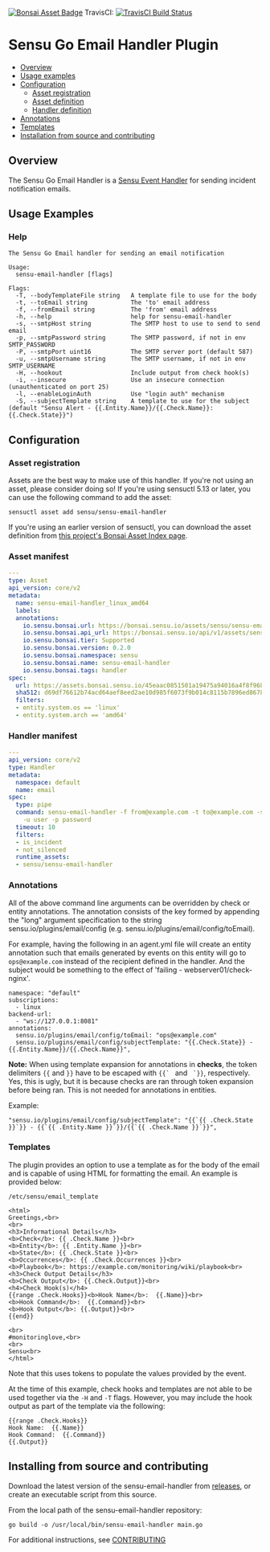 [![Bonsai Asset Badge](https://img.shields.io/badge/Sensu%20Go%20Email%20Handler-Download%20Me-brightgreen.svg?colorB=89C967&logo=sensu)](https://bonsai.sensu.io/assets/sensu/sensu-email-handler) TravisCI: [![TravisCI Build Status](https://travis-ci.org/sensu/sensu-email-handler.svg?branch=master)](https://travis-ci.org/sensu/sensu-email-handler)

# Sensu Go Email Handler Plugin
- [Overview](#overview)
- [Usage examples](#usage-examples)
- [Configuration](#configuration)
  - [Asset registration](#asset-registration)
  - [Asset definition](#asset-definition)
  - [Handler definition](#handler-definition)
- [Annotations](#annotations)
- [Templates](#templates)
- [Installation from source and contributing](#installation-from-source-and-contributing)

## Overview

The Sensu Go Email Handler is a [Sensu Event Handler][2] for sending
incident notification emails.

## Usage Examples

### Help

```
The Sensu Go Email handler for sending an email notification

Usage:
  sensu-email-handler [flags]

Flags:
  -T, --bodyTemplateFile string   A template file to use for the body
  -t, --toEmail string            The 'to' email address
  -f, --fromEmail string          The 'from' email address
  -h, --help                      help for sensu-email-handler
  -s, --smtpHost string           The SMTP host to use to send to send email
  -p, --smtpPassword string       The SMTP password, if not in env SMTP_PASSWORD
  -P, --smtpPort uint16           The SMTP server port (default 587)
  -u, --smtpUsername string       The SMTP username, if not in env SMTP_USERNAME
  -H, --hookout                   Include output from check hook(s)
  -i, --insecure                  Use an insecure connection (unauthenticated on port 25)
  -l, --enableLoginAuth           Use "login auth" mechanism
  -S, --subjectTemplate string    A template to use for the subject (default "Sensu Alert - {{.Entity.Name}}/{{.Check.Name}}: {{.Check.State}}")
```
## Configuration

### Asset registration

Assets are the best way to make use of this handler. If you're not using an asset, please consider doing so! If you're using sensuctl 5.13 or later, you can use the following command to add the asset: 

`sensuctl asset add sensu/sensu-email-handler`

If you're using an earlier version of sensuctl, you can download the asset definition from [this project's Bonsai Asset Index page](https://bonsai.sensu.io/assets/sensu/sensu-email-handler).

### Asset manifest

```yml
---
type: Asset
api_version: core/v2
metadata:
  name: sensu-email-handler_linux_amd64
  labels: 
  annotations:
    io.sensu.bonsai.url: https://bonsai.sensu.io/assets/sensu/sensu-email-handler
    io.sensu.bonsai.api_url: https://bonsai.sensu.io/api/v1/assets/sensu/sensu-email-handler
    io.sensu.bonsai.tier: Supported
    io.sensu.bonsai.version: 0.2.0
    io.sensu.bonsai.namespace: sensu
    io.sensu.bonsai.name: sensu-email-handler
    io.sensu.bonsai.tags: handler
spec:
  url: https://assets.bonsai.sensu.io/45eaac0851501a19475a94016a4f8f9688a280f6/sensu-email-handler_0.2.0_linux_amd64.tar.gz
  sha512: d69df76612b74acd64aef8eed2ae10d985f6073f9b014c8115b7896ed86786128c20249fd370f30672bf9a11b041a99adb05e3a23342d3ad80d0c346ec23a946
  filters:
  - entity.system.os == 'linux'
  - entity.system.arch == 'amd64'
```

### Handler manifest

```yml
---
api_version: core/v2
type: Handler
metadata:
  namespace: default
  name: email
spec:
  type: pipe
  command: sensu-email-handler -f from@example.com -t to@example.com -s smtp.example.com
    -u user -p password
  timeout: 10
  filters:
  - is_incident
  - not_silenced
  runtime_assets:
  - sensu/sensu-email-handler
```

### Annotations
All of the above command line arguments can be overridden by check or entity annotations.
The annotation consists of the key formed by appending the "long" argument specification
to the string sensu.io/plugins/email/config (e.g. sensu.io/plugins/email/config/toEmail).

For example, having the following in an agent.yml file will create an entity annotation
such that emails generated by events on this entity will go to `ops@example.com` instead
of the recipient defined in the handler.  And the subject would be something to the effect
of 'failing - webserver01/check-nginx'.

```
namespace: "default"
subscriptions:
  - linux
backend-url:
  - "ws://127.0.0.1:8081"
annotations:
  sensu.io/plugins/email/config/toEmail: "ops@example.com"
  sensu.io/plugins/email/config/subjectTemplate: "{{.Check.State}} - {{.Entity.Name}}/{{.Check.Name}}",
```

**Note:** When using template expansion for annotations in **checks**, the token delimiters ``{{`` and ``}}`` have to be escaped with ``{{` `` and `` `}}``, respectively.  Yes, this is ugly, but it is because checks are ran through token expansion before being ran.  This is not needed for annotations in entities.

Example:
```
"sensu.io/plugins/email/config/subjectTemplate": "{{`{{ .Check.State }}`}} - {{`{{ .Entity.Name }}`}}/{{`{{ .Check.Name }}`}}",

```

### Templates

The plugin provides an option to use a template as for the body of the email and is capable of using HTML for formatting the email. An example is provided below:

```
/etc/sensu/email_template

<html>
Greetings,<br>
<br>
<h3>Informational Details</h3>
<b>Check</b>: {{ .Check.Name }}<br>
<b>Entity</b>: {{ .Entity.Name }}<br>
<b>State</b>: {{ .Check.State }}<br>
<b>Occurrences</b>: {{ .Check.Occurrences }}<br>
<b>Playbook</b>: https://example.com/monitoring/wiki/playbook<br>
<h3>Check Output Details</h3>
<b>Check Output</b>: {{.Check.Output}}<br>
<h4>Check Hook(s)</h4>
{{range .Check.Hooks}}<b>Hook Name</b>:  {{.Name}}<br>
<b>Hook Command</b>:  {{.Command}}<br>
<b>Hook Output</b>: {{.Output}}<br>
{{end}}

<br>
#monitoringlove,<br>
<br>
Sensu<br>
</html>
```

Note that this uses tokens to populate the values provided by the event. 

At the time of this example, check hooks and templates are not able to be used together via the `-H` and `-T` flags. However, you may include the hook output as part of the template via the following:

```
{{range .Check.Hooks}}
Hook Name:  {{.Name}}
Hook Command:  {{.Command}}
{{.Output}}
```

## Installing from source and contributing

Download the latest version of the sensu-email-handler from [releases][1],
or create an executable script from this source.

From the local path of the sensu-email-handler repository:

```
go build -o /usr/local/bin/sensu-email-handler main.go
```
For additional instructions, see [CONTRIBUTING](https://github.com/sensu/sensu-go/blob/master/CONTRIBUTING.md)

[1]: https://github.com/sensu/sensu-email-handler/releases
[2]: https://docs.sensu.io/sensu-go/latest/reference/handlers/#how-do-sensu-handlers-work
